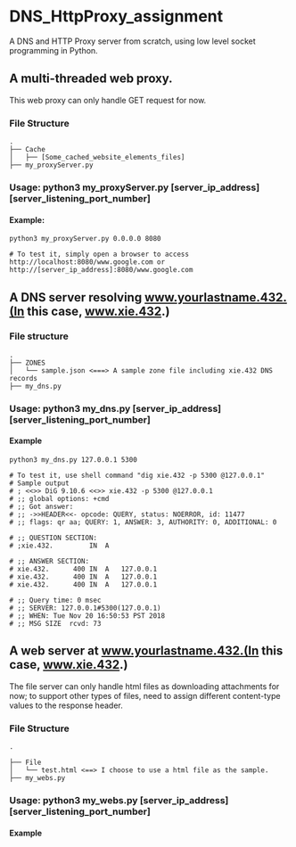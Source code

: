# DNS\_HttpProxy\_assignment
A DNS and HTTP Proxy server from scratch, using low level socket programming in Python.


## A multi-threaded web proxy.
This web proxy can only handle GET request for now.
### File Structure
```
.
├── Cache
│   ├── [Some_cached_website_elements_files]
├── my_proxyServer.py
```
### Usage: python3 my_proxyServer.py [server\_ip\_address] [server\_listening_port\_number]
#### Example: 
````
python3 my_proxyServer.py 0.0.0.0 8080

# To test it, simply open a browser to access http://localhost:8080/www.google.com or http://[server_ip_address]:8080/www.google.com
````

## A DNS server resolving www.yourlastname.432.(In this case, www.xie.432.)
### File structure

```
.
├── ZONES
│   └── sample.json <===> A sample zone file including xie.432 DNS records
├── my_dns.py
```
### Usage: python3 my_dns.py [server\_ip\_address] [server\_listening_port\_number]
#### Example
```
python3 my_dns.py 127.0.0.1 5300

# To test it, use shell command "dig xie.432 -p 5300 @127.0.0.1"
# Sample output
# ; <<>> DiG 9.10.6 <<>> xie.432 -p 5300 @127.0.0.1
# ;; global options: +cmd
# ;; Got answer:
# ;; ->>HEADER<<- opcode: QUERY, status: NOERROR, id: 11477
# ;; flags: qr aa; QUERY: 1, ANSWER: 3, AUTHORITY: 0, ADDITIONAL: 0

# ;; QUESTION SECTION:
# ;xie.432.			IN	A

# ;; ANSWER SECTION:
# xie.432.		400	IN	A	127.0.0.1
# xie.432.		400	IN	A	127.0.0.1
# xie.432.		400	IN	A	127.0.0.1

# ;; Query time: 0 msec
# ;; SERVER: 127.0.0.1#5300(127.0.0.1)
# ;; WHEN: Tue Nov 20 16:50:53 PST 2018
# ;; MSG SIZE  rcvd: 73
```

##  A web server at www.yourlastname.432.(In this case, www.xie.432.)
The file server can only handle html files as downloading attachments for now; to support other types of files, need to assign different content-type values to the response header.
### File Structure
```
.

├── File
│   └── test.html <==> I choose to use a html file as the sample.
├── my_webs.py
```
### Usage: python3 my_webs.py [server\_ip\_address] [server\_listening\_port_number]
#### Example
```

```